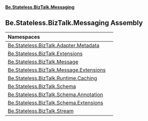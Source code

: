 #### [Be.Stateless.BizTalk.Messaging](README.md 'README')

## Be.Stateless.BizTalk.Messaging Assembly

| Namespaces | |
| :--- | :--- |
| [Be.Stateless.BizTalk.Adapter.Metadata](Be.Stateless.BizTalk.Adapter.Metadata.md 'Be.Stateless.BizTalk.Adapter.Metadata') | |
| [Be.Stateless.BizTalk.Extensions](Be.Stateless.BizTalk.Extensions.md 'Be.Stateless.BizTalk.Extensions') | |
| [Be.Stateless.BizTalk.Message](Be.Stateless.BizTalk.Message.md 'Be.Stateless.BizTalk.Message') | |
| [Be.Stateless.BizTalk.Message.Extensions](Be.Stateless.BizTalk.Message.Extensions.md 'Be.Stateless.BizTalk.Message.Extensions') | |
| [Be.Stateless.BizTalk.Runtime.Caching](Be.Stateless.BizTalk.Runtime.Caching.md 'Be.Stateless.BizTalk.Runtime.Caching') | |
| [Be.Stateless.BizTalk.Schema](Be.Stateless.BizTalk.Schema.md 'Be.Stateless.BizTalk.Schema') | |
| [Be.Stateless.BizTalk.Schema.Annotation](Be.Stateless.BizTalk.Schema.Annotation.md 'Be.Stateless.BizTalk.Schema.Annotation') | |
| [Be.Stateless.BizTalk.Schema.Extensions](Be.Stateless.BizTalk.Schema.Extensions.md 'Be.Stateless.BizTalk.Schema.Extensions') | |
| [Be.Stateless.BizTalk.Stream](Be.Stateless.BizTalk.Stream.md 'Be.Stateless.BizTalk.Stream') | |
